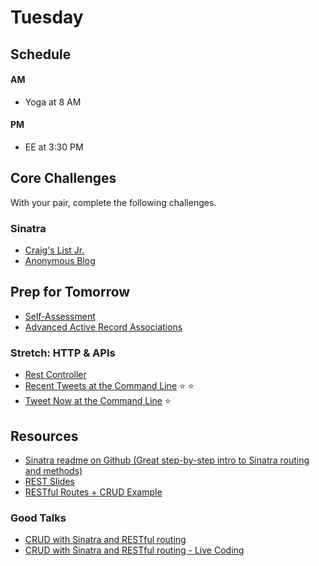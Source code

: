 # Tuesday

## Schedule

#### AM
- Yoga at 8 AM

#### PM
- EE at 3:30 PM

## Core Challenges
With your pair, complete the following challenges.

### Sinatra
- [Craig's List Jr.](../../../../craigslist-jr-challenge)
- [Anonymous Blog](../../../../blog-1-anonymous-blog-challenge)

## Prep for Tomorrow

* [Self-Assessment](../self-assessments/week-one/tuesday.md)
* [Advanced Active Record Associations](http://www.theodinproject.com/ruby-on-rails/active-record-associations)

### Stretch: HTTP & APIs
- [Rest Controller](../../../../rest-controller-challenge)
- [Recent Tweets at the Command
Line](../../../../recent-tweets-command-line-challenge) :star:
:star:
- [Tweet Now at the Command
Line](../../../../tweet-now-command-line-challenge) :star:

## Resources

* [Sinatra readme on Github (Great step-by-step intro to Sinatra routing and methods)](https://github.com/sinatra/sinatra)
* [REST Slides](../resources/crud-restful-routes.pdf?raw=true)
* [RESTful Routes + CRUD Example](../resources/REST_routes_sample_where_my_dogs_at.rb)

### Good Talks
* [CRUD with Sinatra and RESTful routing](https://talks.devbootcamp.com/crud-with-sinatra-and-restful-routing)
* [CRUD with Sinatra and RESTful routing - Live Coding](https://talks.devbootcamp.com/crud-with-sinatra-and-restful-routing-live-coding)
